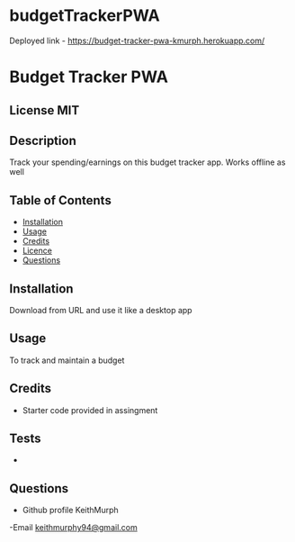 # budgetTrackerPWA
Deployed link - https://budget-tracker-pwa-kmurph.herokuapp.com/

#  Budget Tracker PWA

 ## License  MIT


 ## Description
 Track your spending/earnings on this budget tracker app. Works offline as well

 ## Table of Contents
 - [Installation](#howToInstall)
 - [Usage](#usage)
 - [Credits](#credits)
 - [Licence](#license)
 - [Questions](#questions)

 ## Installation
 Download from URL and use it like a desktop app

 ## Usage
 To track and maintain a budget 
    
   

 ## Credits
- Starter code provided in assingment 


 ## Tests

 - 

 ## Questions

 - Github profile
  KeithMurph

  -Email
  keithmurphy94@gmail.com